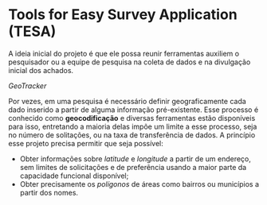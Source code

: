 # Tools for Easy Survey Application (TESA)

A ideia inicial do projeto é que ele possa reunir ferramentas auxiliem o pesquisador ou a equipe de pesquisa na coleta de dados e na divulgação inicial dos achados. 

*GeoTracker*

Por vezes, em uma pesquisa é necessário definir geograficamente cada dado inserido a partir de alguma informação pré-existente. Esse processo é conhecido como **geocodificação** e diversas ferramentas estão disponíveis para isso, entretando a maioria delas impõe um limite a esse processo, seja no número de solitações, ou na taxa de transferência de dados.
A princípio esse projeto precisa permitir que seja possível:
- Obter informações sobre *latitude* e *longitude* a partir de um endereço, sem limites de solicitações e de preferência usando a maior parte da capacidade funcional disponível;
 - Obter precisamente os *polígonos* de áreas como bairros ou municípios a partir dos nomes.
 